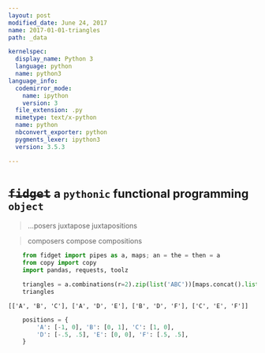 ```yaml
---
layout: post
modified_date: June 24, 2017
name: 2017-01-01-triangles
path: _data

kernelspec:
  display_name: Python 3
  language: python
  name: python3
language_info:
  codemirror_mode:
    name: ipython
    version: 3
  file_extension: .py
  mimetype: text/x-python
  name: python
  nbconvert_exporter: python
  pygments_lexer: ipython3
  version: 3.5.3

---
```



# <del>`fidget`</del> <small>a `pythonic` functional programming `object`</small>

> ...posers juxtapose juxtapositions

> composers compose compositions


```python
    from fidget import pipes as a, maps; an = the = then = a
    from copy import copy
    import pandas, requests, toolz
```


```python
    triangles = a.combinations(r=2).zip(list('ABC'))[maps.concat().list()].concatv([list('ABC')]).list()('DEF')
    triangles
```




    [['A', 'B', 'C'], ['A', 'D', 'E'], ['B', 'D', 'F'], ['C', 'E', 'F']]




```python
    positions = {
        'A': [-1, 0], 'B': [0, 1], 'C': [1, 0],
        'D': [-.5, .5], 'E': [0, 0], 'F': [.5, .5],
    }
```
